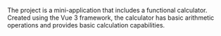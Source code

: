 The project is a mini-application that includes a functional calculator. Created using the Vue 3 framework, the calculator has basic arithmetic operations and provides basic calculation capabilities.
